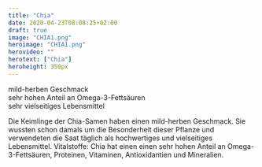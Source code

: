 ```yaml
---
title: "Chia"
date: 2020-04-23T08:08:25+02:00
draft: true
image: "CHIA1.png"
heroimage: "CHIA1.png"
herovideo: ""
herotext: ["Chia"]
heroheight: 350px
---
```

mild-herben Geschmack  
sehr hohen Anteil an Omega-3-Fettsäuren  
sehr vielseitiges Lebensmittel  

Die Keimlinge der Chia-Samen haben einen mild-herben Geschmack. Sie wussten schon damals um die Besonderheit dieser Pflanze und verwendeten die Saat täglich als hochwertiges und vielseitiges Lebensmittel. Vitalstoffe: Chia hat einen einen sehr hohen Anteil an Omega-3-Fettsäuren, Proteinen, Vitaminen, Antioxidantien und Mineralien.
